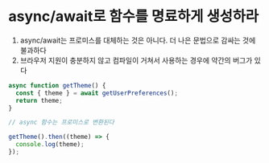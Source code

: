 # async/await로 함수를 명료하게 생성하라

1. async/await는 프로미스를 대체하는 것은 아니다. 더 나은 문법으로 감싸는 것에 불과하다
2. 브라우저 지원이 충분하지 않고 컴파일이 거쳐서 사용하는 경우에 약간의 버그가 있다

```js
async function getTheme() {
  const { theme } = await getUserPreferences();
  return theme;
}

// async 함수는 프로미스로 변환된다

getTheme().then((theme) => {
  console.log(theme);
});
```
